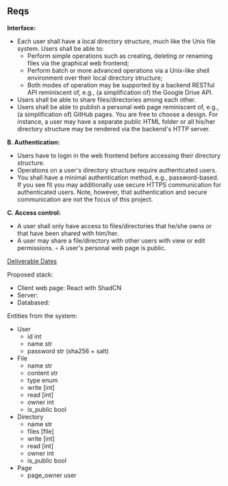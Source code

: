 ## Reqs

**Interface:**

- Each user shall have a local directory structure, much like the Unix file system. Users shall be able to:
    - Perform simple operations such as creating, deleting or renaming files via the graphical web frontend;
    - Perform batch or more advanced operations via a Unix-like shell environment over their local
    directory structure;
    - Both modes of operation may be supported by a backend RESTful API reminiscent of, e.g., (a
    simplification of) the Google Drive API.
- Users shall be able to share files/directories among each other.
- Users shall be able to publish a personal web page reminiscent of, e.g., (a simplification of) GitHub pages.
You are free to choose a design. For instance, a user may have a separate public HTML folder or all his/her
directory structure may be rendered via the backend's HTTP server.

**B. Authentication:**

- Users have to login in the web frontend before accessing their directory structure.
- Operations on a user's directory structure require authenticated users.
- You shall have a minimal authentication method, e.g., password-based. If you see fit you may additionally
use secure HTTPS communication for authenticated users. Note, however, that authentication and secure
communication are not the focus of this project.

 **C. Access control:**

- A user shall only have access to files/directories that he/she owns or that have been shared with him/her.
- A user may share a file/directory with other users with view or edit permissions.
◦ A user's personal web page is public.

[Deliverable Dates](https://www.notion.so/1bd3a3811b65807a84a1ea9d34762403?pvs=21)

Proposed stack:

- Client web page: React with ShadCN
- Server:
- Databased:

Entities from the system:

- User
    - id int
    - name str
    - password str (sha256 + salt)
- File
    - name str
    - content str
    - type enum
    - write [int]
    - read [int]
    - owner int
    - is_public bool
- Directory
    - name str
    - files [file]
    - write [int]
    - read [int]
    - owner int
    - is_public bool
- Page
    - page_owner user